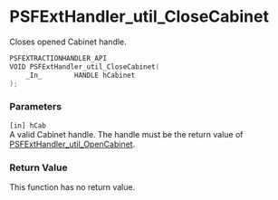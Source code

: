 # PSFExtHandler_util_CloseCabinet
Closes opened Cabinet handle.
````c
PSFEXTRACTIONHANDLER_API
VOID PSFExtHandler_util_CloseCabinet(
    _In_        HANDLE hCabinet
);
````
### Parameters
`[in] hCab`  
A valid Cabinet handle. The handle must be the return value of [PSFExtHandler_util_OpenCabinet](PSFExtHandler_util_OpenCabinet_en.md).
### Return Value
This function has no return value.
